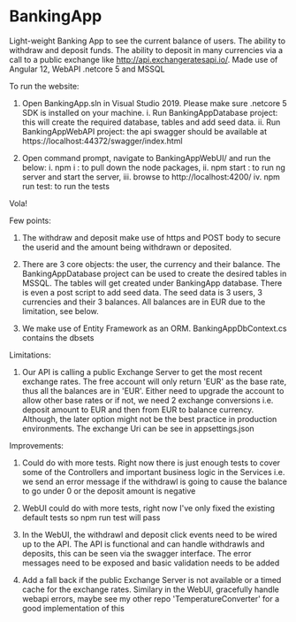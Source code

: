 # BankingApp
Light-weight Banking App to see the current balance of users. The ability to withdraw and deposit funds. The ability to deposit in many currencies via a call to a public exchange like http://api.exchangeratesapi.io/. Made use of Angular 12, WebAPI .netcore 5 and MSSQL 

To run the website:

1. Open BankingApp.sln in Visual Studio 2019. Please make sure .netcore 5 SDK is installed on your machine. 
i. Run BankingAppDatabase project: this will create the required database, tables and add seed data. 
ii. Run BankingAppWebAPI project: the api swagger should be available at https://localhost:44372/swagger/index.html 

3. Open command prompt, navigate to BankingAppWebUI/ and run the below:
i. npm i : to pull down the node packages, 
ii. npm start : to run ng server and start the server, 
iii. browse to http://localhost:4200/ 
iv. npm run test: to run the tests

Vola!

Few points:

1. The withdraw and deposit make use of https and POST body to secure the userid and the amount being withdrawn or deposited.

2. There are 3 core objects: the user, the currency and their balance. The BankingAppDatabase project can be used to create the desired tables in MSSQL. The tables will get created under BankingApp database. There is even a post script to add seed data. The seed data is 3 users, 3 currencies and their 3 balances. All balances are in EUR due to the limitation, see below.

3. We make use of Entity Framework as an ORM. BankingAppDbContext.cs contains the dbsets

Limitations:

1. Our API is calling a public Exchange Server to get the most recent exchange rates. The free account will only return 'EUR' as the base rate, thus all the balances are in 'EUR'. Either need to upgrade the account to allow other base rates or if not, we need 2 exchange conversions i.e. deposit amount to EUR and then from EUR to balance currency. Although, the later option might not be the best practice in production environments. The exchange Uri can be see in appsettings.json

Improvements:
1. Could do with more tests. Right now there is just enough tests to cover some of the Controllers and important business logic in the Services i.e. we send an error message if the withdrawl is going to cause the balance to go under 0 or the deposit amount is negative

2. WebUI could do with more tests, right now I've only fixed the existing default tests so npm run test will pass 

3. In the WebUI, the withdrawl and deposit click events need to be wired up to the API. The API is functional and can handle withdrawls and deposits, this can be seen via the swagger interface. The error messages need to be exposed and basic validation needs to be added

4. Add a fall back if the public Exchange Server is not available or a timed cache for the exchange rates. Similary in the WebUI, gracefully handle webapi errors, maybe see my other repo 'TemperatureConverter' for a good implementation of this
